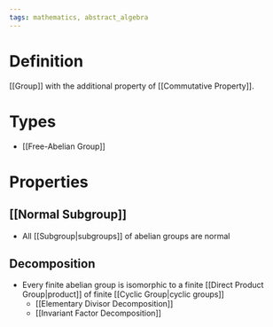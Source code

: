 ```yaml
---
tags: mathematics, abstract_algebra
---
```


# Definition

[[Group]] with the additional property of [[Commutative Property]].

# Types
- [[Free-Abelian Group]]

# Properties

## [[Normal Subgroup]]
- All [[Subgroup|subgroups]] of abelian groups are normal

## Decomposition
- Every finite abelian group is isomorphic to a finite [[Direct Product Group|product]] of finite [[Cyclic Group|cyclic groups]]
	- [[Elementary Divisor Decomposition]]
	- [[Invariant Factor Decomposition]]